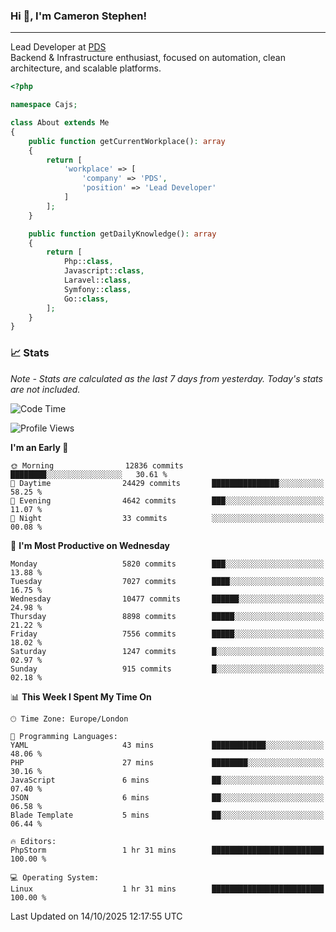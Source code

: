 ### Hi 👋, I'm Cameron Stephen!

---

Lead Developer at [PDS](https://prindatasolutions.co.uk)  
Backend & Infrastructure enthusiast, focused on automation, clean architecture, and scalable platforms.


```php
<?php

namespace Cajs;

class About extends Me
{
    public function getCurrentWorkplace(): array
    {
        return [
            'workplace' => [
                'company' => 'PDS',
                'position' => 'Lead Developer'
            ]
        ];
    }

    public function getDailyKnowledge(): array
    {
        return [
            Php::class,
            Javascript::class,
            Laravel::class,
            Symfony::class,
            Go::class,
        ];
    }
}
```

### 📈 Stats
<p><em>Note - Stats are calculated as the last 7 days from yesterday. Today's stats are not included.</em></p>


<!--START_SECTION:waka-->
![Code Time](http://img.shields.io/badge/Code%20Time-4%2C737%20hrs%2054%20mins-blue)

![Profile Views](http://img.shields.io/badge/Profile%20Views-0-blue)

**I'm an Early 🐤** 

```text
🌞 Morning                12836 commits       ████████░░░░░░░░░░░░░░░░░   30.61 % 
🌆 Daytime                24429 commits       ███████████████░░░░░░░░░░   58.25 % 
🌃 Evening                4642 commits        ███░░░░░░░░░░░░░░░░░░░░░░   11.07 % 
🌙 Night                  33 commits          ░░░░░░░░░░░░░░░░░░░░░░░░░   00.08 % 
```
📅 **I'm Most Productive on Wednesday** 

```text
Monday                   5820 commits        ███░░░░░░░░░░░░░░░░░░░░░░   13.88 % 
Tuesday                  7027 commits        ████░░░░░░░░░░░░░░░░░░░░░   16.75 % 
Wednesday                10477 commits       ██████░░░░░░░░░░░░░░░░░░░   24.98 % 
Thursday                 8898 commits        █████░░░░░░░░░░░░░░░░░░░░   21.22 % 
Friday                   7556 commits        █████░░░░░░░░░░░░░░░░░░░░   18.02 % 
Saturday                 1247 commits        █░░░░░░░░░░░░░░░░░░░░░░░░   02.97 % 
Sunday                   915 commits         █░░░░░░░░░░░░░░░░░░░░░░░░   02.18 % 
```


📊 **This Week I Spent My Time On** 

```text
🕑︎ Time Zone: Europe/London

💬 Programming Languages: 
YAML                     43 mins             ████████████░░░░░░░░░░░░░   48.06 % 
PHP                      27 mins             ████████░░░░░░░░░░░░░░░░░   30.16 % 
JavaScript               6 mins              ██░░░░░░░░░░░░░░░░░░░░░░░   07.40 % 
JSON                     6 mins              ██░░░░░░░░░░░░░░░░░░░░░░░   06.58 % 
Blade Template           5 mins              ██░░░░░░░░░░░░░░░░░░░░░░░   06.44 % 

🔥 Editors: 
PhpStorm                 1 hr 31 mins        █████████████████████████   100.00 % 

💻 Operating System: 
Linux                    1 hr 31 mins        █████████████████████████   100.00 % 
```


 Last Updated on 14/10/2025 12:17:55 UTC
<!--END_SECTION:waka-->
